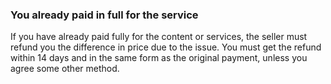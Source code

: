 ###  You already paid in full for the service

If you have already paid fully for the content or services, the seller must
refund you the difference in price due to the issue. You must get the refund
within 14 days and in the same form as the original payment, unless you agree
some other method.
